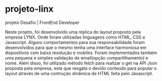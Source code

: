 # projeto-linx
projeto Desafio | FrontEnd Developer

Neste projeto, foi desenvolvido uma réplica do layout proposto pela empresa LYNX. Onde foram utilizadas linguagens como HTML, CSS e Javascript.
Alguns comportamentos para sua responsabilidade foram desenvolvidos para que o mesmo tenha uma interface harmoniosa em dispositivos com baixa resolução e mobiles.
Foram implementados também uma pequena e simples validação de email(opção compartilhamento) e nome. Além disso, foi utilizado método fetch para realizar o get na API Json proposta pela empresa, 
esta que resgata o devido conteúdo para popular o layout através de uma contrução dinâmica de HTML feita pelo Javascript.
